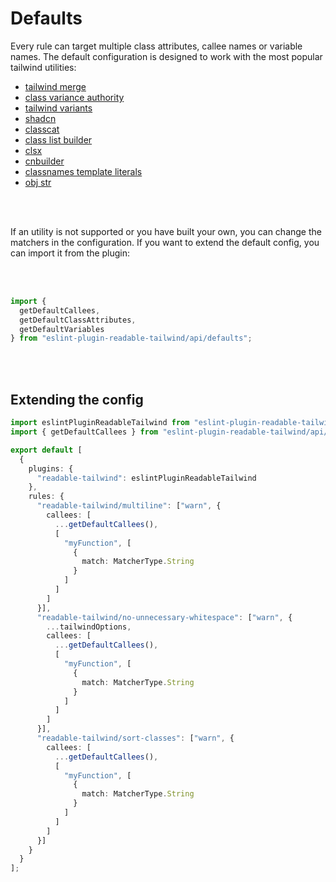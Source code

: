 
# Defaults

Every rule can target multiple class attributes, callee names or variable names.
The default configuration is designed to work with the most popular tailwind utilities:

- [tailwind merge](https://github.com/dcastil/tailwind-merge)
- [class variance authority](https://github.com/joe-bell/cva)
- [tailwind variants](https://github.com/nextui-org/tailwind-variants?tab=readme-ov-file)
- [shadcn](https://ui.shadcn.com/docs/installation/manual)
- [classcat](https://github.com/jorgebucaran/classcat)
- [class list builder](https://github.com/crswll/clb)
- [clsx](https://github.com/lukeed/clsx)
- [cnbuilder](https://github.com/xobotyi/cnbuilder)
- [classnames template literals](https://github.com/netlify/classnames-template-literals)
- [obj str](https://github.com/lukeed/obj-str)

<br/>
<br/>

If an utility is not supported or you have built your own, you can change the matchers in the configuration. If you want to extend the default config, you can import it from the plugin:

<br/>
<br/>

```ts
import {
  getDefaultCallees,
  getDefaultClassAttributes,
  getDefaultVariables
} from "eslint-plugin-readable-tailwind/api/defaults";
```

<br/>
<br/>

## Extending the config

```ts
import eslintPluginReadableTailwind from "eslint-plugin-readable-tailwind";
import { getDefaultCallees } from "eslint-plugin-readable-tailwind/api/defaults";

export default [
  {
    plugins: {
      "readable-tailwind": eslintPluginReadableTailwind
    },
    rules: {
      "readable-tailwind/multiline": ["warn", {
        callees: [
          ...getDefaultCallees(),
          [
            "myFunction", [
              {
                match: MatcherType.String
              }
            ]
          ]
        ]
      }],
      "readable-tailwind/no-unnecessary-whitespace": ["warn", {
        ...tailwindOptions,
        callees: [
          ...getDefaultCallees(),
          [
            "myFunction", [
              {
                match: MatcherType.String
              }
            ]
          ]
        ]
      }],
      "readable-tailwind/sort-classes": ["warn", {
        callees: [
          ...getDefaultCallees(),
          [
            "myFunction", [
              {
                match: MatcherType.String
              }
            ]
          ]
        ]
      }]
    }
  }
];
```
